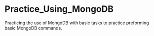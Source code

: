 # Practice_Using_MongoDB
Practicing the use of MongoDB with basic tasks to practice preforming basic MongoDB commands.

